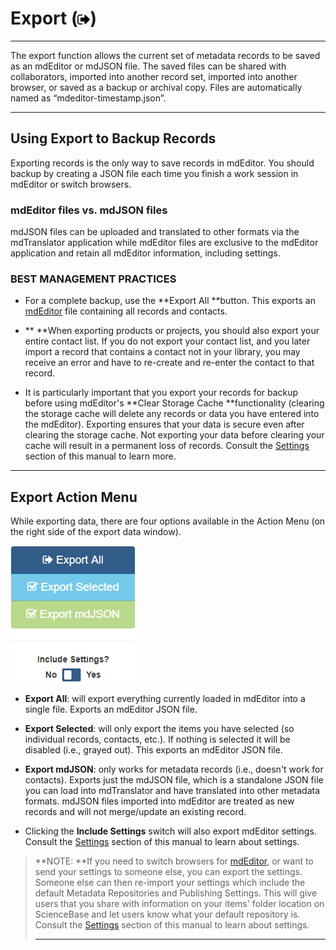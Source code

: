 # Export \(![](/assets/symbol_sign-out_16.png)\)

---

The export function allows the current set of metadata records to be saved as an mdEditor or mdJSON file. The saved files can be shared with collaborators, imported into another record set, imported into another browser, or saved as a backup or archival copy. Files are automatically named as “mdeditor-timestamp.json”.

---

## **Using Export to Backup Records**

Exporting records is the only way to save records in mdEditor. You should backup by creating a JSON file each time you finish a work session in mdEditor or switch browsers.

### mdEditor files vs. mdJSON files

mdJSON files can be uploaded and translated to other formats via the mdTranslator application while mdEditor files are exclusive to the mdEditor application and retain all mdEditor information, including settings.

### **BEST MANAGEMENT PRACTICES**

* For a complete backup, use the **Export All **button. This exports an [mdEditor](https://adiwg.gitbooks.io/mdeditor/content/GLOSSARY.html#mdeditor) file containing all records and contacts.

* ** **When exporting products or projects,  you should also export your entire contact list. If you do not export your contact list, and you later import a record that contains a contact not in your library, you may receive an error and have to re-create and re-enter the contact to that record.

* It is particularly important that you export your records for backup before using mdEditor's **Clear Storage Cache **functionality \(clearing the storage cache will delete any records or data you have entered into the mdEditor\). Exporting ensures that your data is secure even after clearing the storage cache. Not exporting your data before clearing your cache will result in a permanent loss of records. Consult the [Settings](/settings.md) section of this manual to learn more.

---

## Export Action Menu

While exporting data, there are four options available in the Action Menu \(on the right side of the export data window\).

![](/assets/export_data_action_menu.png)

* **Export All**: will export everything currently loaded in mdEditor into a single file. Exports an mdEditor JSON file.

* **Export Selected**: will only export the items you have selected \(so individual records, contacts, etc.\). If nothing is selected it will be disabled \(i.e., grayed out\). This exports an mdEditor JSON file.

* **Export mdJSON**: only works for metadata records \(i.e., doesn't work for contacts\). Exports just the mdJSON file, which is a standalone JSON file you can load into mdTranslator and have translated into other metadata formats. mdJSON files imported into mdEditor are treated as new records and will not merge/update an existing record.

* Clicking the **Include Settings** switch will also export mdEditor settings. Consult the [Settings](/settings.md) section of this manual to learn about settings.

> **NOTE: **If you need to switch browsers for [mdEditor](https://adiwg.gitbooks.io/mdeditor/content/GLOSSARY.html#mdeditor), or want to send your settings to someone else, you can export the settings. Someone else can then re-import your settings which include the default Metadata Repositories and Publishing Settings.  This will give users that you share with information on your items' folder location on ScienceBase and let users know what your default repository is. Consult the [Settings](/settings.md) section of this manual to learn about settings.
>
> ---



